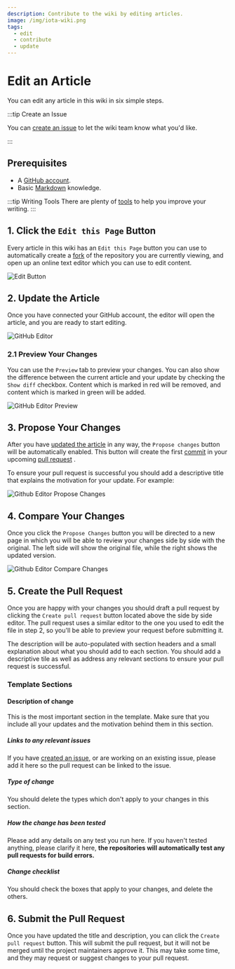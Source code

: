 ```yaml
---
description: Contribute to the wiki by editing articles.
image: /img/iota-wiki.png
tags:
  - edit
  - contribute
  - update
---
```


# Edit an Article

You can edit any article in this wiki in six simple steps.

:::tip Create an Issue

You can [create an issue](../how_tos/create_an_issue.md) to let the wiki team know what you'd like.

:::

## Prerequisites

- A [GitHub account](https://github.com/join).
- Basic [Markdown](https://www.markdownguide.org/basic-syntax/) knowledge.

:::tip Writing Tools
There are plenty of [tools](../explanations/tools/writing_tools.md) to help you improve your writing.
:::

## 1. Click the `Edit this Page` Button

Every article in this wiki has an `Edit this Page` button you can use to automatically create a
[fork](https://docs.github.com/es/get-started/quickstart/fork-a-repo) of the repository you are currently viewing,
and open up an online text editor which you can use to edit content.

![Edit Button](/img/learn/contribute/editButton.png)

## 2. Update the Article

Once you have connected your GitHub account, the editor will open the article, and you are ready to start editing.

![GitHub Editor](/img/learn/contribute/gitHubEditor.png)

### 2.1 Preview Your Changes

You can use the `Preview` tab to preview your changes. You can also show the difference between the current article and
your update by checking the `Show diff` checkbox. Content which is marked in red will be removed, and content which is
marked in green will be added.

![GitHub Editor Preview](/img/learn/contribute/gitHubEditorPreview.png)

## 3. Propose Your Changes

After you have [updated the article](#2-update-the-article) in any way, the `Propose changes` button will be
automatically enabled. This button will create the first [commit](https://github.com/git-guides/git-commit) in your
upcoming
[pull request](https://docs.github.com/en/pull-requests/collaborating-with-pull-requests/proposing-changes-to-your-work-with-pull-requests/about-pull-requests)
.

To ensure your pull request is successful you should add a descriptive title that explains the motivation for your
update. For example:

![Github Editor Propose Changes](/img/learn/contribute/gitHubEditorProposeChanges.png)

## 4. Compare Your Changes

Once you click the `Propose Changes` button you will be directed to a new page in which you will be able to review your
changes side by side with the original. The left side will show the original file, while the right shows the updated
version.

![Github Editor Compare Changes](/img/learn/contribute/gitHubEditorCompare.png)

## 5. Create the Pull Request

Once you are happy with your changes you should draft a pull request by clicking the `Create pull request` button
located above the side by side editor. The pull request uses a similar editor to the one you used to edit the file in
step 2, so you'll be able to preview your request before submitting it.

The description will be auto-populated with section headers and a small explanation about what you should add to each
section. You should add a descriptive tile as well as address any relevant sections to ensure your pull request is
successful.

### Template Sections

#### Description of change

This is the most important section in the template. Make sure that you include all your updates and the motivation
behind them in this section.

##### Links to any relevant issues

If you have [created an issue](../how_tos/create_an_issue.md), or are working on an existing issue, please add it here so the pull
request can be linked to the issue.

##### Type of change

You should delete the types which don't apply to your changes in this section.

##### How the change has been tested

Please add any details on any test you run here. If you haven't tested anything, please clarify it here, **the
repositories will automatically test any pull requests for build errors.**

##### Change checklist

You should check the boxes that apply to your changes, and delete the others.

## 6. Submit the Pull Request

Once you have updated the title and description, you can click the `Create pull request` button. This will submit the
pull request, but it will not be merged until the project maintainers approve it. This may take some time, and they may
request or suggest changes to your pull request.
